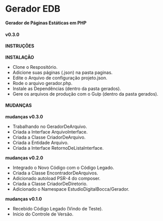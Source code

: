 # Gerador EDB #

**Gerador de Páginas Estáticas em PHP**

#### v0.3.0 ####

#### INSTRUÇÕES ####

**INSTALAÇÃO**

- Clone o Respositório.
- Adicione suas páginas (.json) na pasta paginas.
- Edite o Arquivo de configuração projeto.json.
- Rode o arquivo gerador.php.
- Instale as Dependências (dentro da pasta gerados).
- Gere os arquivos de produção com o Gulp (dentro da pasta gerados).

#### MUDANÇAS ####

**mudanças v0.3.0**

- Trabalhando no GeradorDeArquivo.
- Criada a Interface ArquivoInterface.
- Criada a Classe CriadorDeArquivo.
- Criada a Entidade Arquivo.
- Criada a Interface RetornoDeListaInterface.

**mudanças v0.2.0**

- Integrado o Novo Código com o Código Legado.
- Criada a Classe EncontradorDeArquivos.
- Adicionado autoload PSR-4 do composer.
- Criada a Classe CriadorDeDiretorio.
- Adicionado o Namespace EstudioDigitalBocca/Gerador.

**mudanças v0.1.0**

- Recebido Código Legado (Vindo de Teste).
- Início do Controle de Versão.